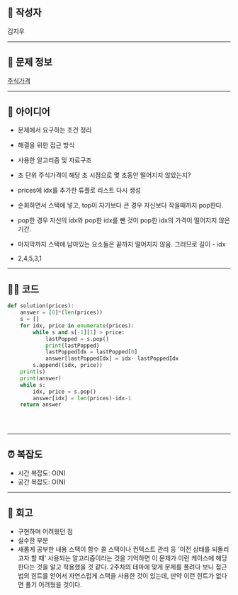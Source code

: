 
## 👤 작성자
김지우

---

## 🧩 문제 정보
<!-- [문제 제목](문제 링크) 형식으로 작성하세요 -->
[주식가격](https://school.programmers.co.kr/tryouts/198617/challenges)

---

## 💭 아이디어
- 문제에서 요구하는 조건 정리
- 해결을 위한 접근 방식
- 사용한 알고리즘 및 자료구조

- 초 단위 주식가격이 해당 초 시점으로 몇 초동안 떨어지지 않았는지?
- prices에 idx를 추가한 튜플로 리스트 다시 생성
- 순회하면서 스택에 넣고, top이 자기보다 큰 경우 자신보다 작을때까지 pop한다.
- pop한 경우 자신의 idx와 pop한 idx를 뺀 것이 pop한 idx의 가격이 떨어지지 않은 기간.
- 마지막까지 스택에 남아있는 요소들은 끝까지 떨어지지 않음. 그러므로 길이 - idx
- 2,4,5,3,1 
---

## 🧑‍💻 코드
<!-- 작성한 코드를 백틱으로 감싸 넣어주세요 --> 
```python
def solution(prices):
    answer = [0]*(len(prices))
    s = []
    for idx, price in enumerate(prices):
        while s and s[-1][1] > price:
            lastPopped = s.pop()
            print(lastPopped)
            lastPoppedIdx = lastPopped[0]
            answer[lastPoppedIdx] = idx- lastPoppedIdx
        s.append((idx, price))
    print(s)
    print(answer)
    while s:
        idx, price = s.pop()
        answer[idx] = len(prices)-idx-1
    return answer
    

      

```

---

## ⏰ 복잡도
- 시간 복잡도: O(N)
- 공간 복잡도: O(N)

---

## 📝 회고
- 구현하며 어려웠던 점
- 실수한 부분
- 새롭게 공부한 내용
스택이 함수 콜 스택이나 컨텍스트 관리 등 '이전 상태를 되돌리고자 할 때' 사용되는 알고리즘이라는 것을 기억하면
이 문제가 이런 케이스에 해당한다는 것을 알고 적용했을 것 같다.
2주차의 테마에 맞게 문제를 풀려다 보니 접근법의 힌트를 얻어서 자연스럽게 스택을 사용한 것이 있는데, 만약 이런 힌트가 없다면 풀기 어려웠을 것이다.

